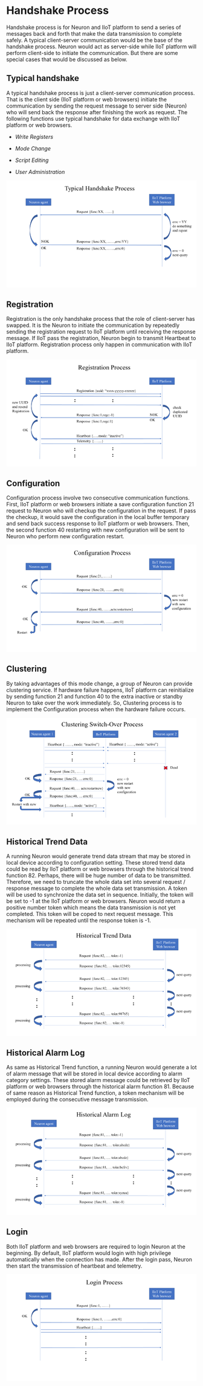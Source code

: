 # Handshake Process

Handshake process is for Neuron and IIoT platform to send a series of
messages back and forth that make the data transmission to complete
safely. A typical client-server communication would be the base of the
handshake process. Neuron would act as server-side while IIoT platform
will perform client-side to initiate the communication. But there are
some special cases that would be discussed as below.

## Typical handshake

A typical handshake process is just a client-server communication
process. That is the client side (IIoT platform or web browsers)
initiate the communication by sending the request message to server side
(Neuron) who will send back the response after finishing the work as
request. The following functions use typical handshake for data exchange
with IIoT platform or web browsers.

- _Write Registers_

- _Mode Change_

- _Script Editing_

- _User Administration_

![](./assets/typical-handshake-process.png)

## Registration

Registration is the only handshake process that the role of
client-server has swapped. It is the Neuron to initiate the
communication by repeatedly sending the registration request to IIoT
platform until receiving the response message. If IIoT pass the
registration, Neuron begin to transmit Heartbeat to IIoT platform.
Registration process only happen in communication with IIoT platform.

![](./assets/registration-process.png)

## Configuration

Configuration process involve two consecutive communication functions.
First, IIoT platform or web browsers initiate a save configuration
function 21 request to Neuron who will checkup the configuration in the
request. If pass the checkup, it would save the configuration in the
local buffer temporary and send back success response to IIoT platform
or web browsers. Then, the second function 40 restarting with new
configuration will be sent to Neuron who perform new configuration
restart.

![](./assets/configuration-process.png)

## Clustering

By taking advantages of this mode change, a group of Neuron can provide
clustering service. If hardware failure happens, IIoT platform can
reinitialize by sending function 21 and function 40 to the extra
inactive or standby Neuron to take over the work immediately. So,
Clustering process is to implement the Configuration process when the
hardware failure occurs.

![](./assets/clustering-switch-over-process.png)

## Historical Trend Data

A running Neuron would generate trend data stream that may be stored in
local device according to configuration setting. These stored trend data
could be read by IIoT platform or web browsers through the historical
trend function 82. Perhaps, there will be huge number of data to be
transmitted. Therefore, we need to truncate the whole data set into
several request / response message to complete the whole data set
transmission. A token will be used to synchronize the data set in
sequence. Initially, the token will be set to -1 at the IIoT platform or
web browsers. Neuron would return a positive number token which means
the data transmission is not yet completed. This token will be coped to
next request message. This mechanism will be repeated until the response
token is -1.

![](./assets/historical-trend-data.png)

## Historical Alarm Log

As same as Historical Trend function, a running Neuron would generate a
lot of alarm message that will be stored in local device according to
alarm category settings. These stored alarm message could be retrieved
by IIoT platform or web browsers through the historical alarm function 81. Because of same reason as Historical Trend function, a token
mechanism will be employed during the consecutive message transmission.

![](./assets/historical-alarm-log.png)

## Login

Both IIoT platform and web browsers are required to login Neuron at the
beginning. By default, IIoT platform would login with high privilege
automatically when the connection has made. After the login pass, Neuron
then start the transmission of heartbeat and telemetry.

![](./assets/login-process.png)
